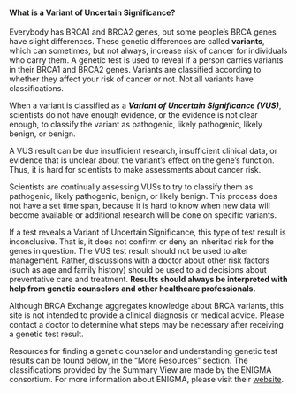 #### What is a Variant of Uncertain Significance?

Everybody has BRCA1 and BRCA2 genes, but some people’s BRCA genes have slight differences. These genetic differences are called **variants**, which can sometimes, but not always, increase risk of cancer for individuals who carry them. A genetic test is used to reveal if a person carries variants in their  BRCA1 and BRCA2 genes. Variants are classified according to whether they affect your risk of cancer or not. Not all variants have classifications.

When a variant is classified as a _**Variant of Uncertain Significance (VUS)**_, scientists do not have enough evidence, or the evidence is not clear enough, to classify the variant as pathogenic, likely pathogenic, likely benign, or benign.

A VUS result can be due insufficient research, insufficient clinical data, or evidence that is unclear about the variant’s effect on the gene’s function. Thus, it is hard for scientists to make assessments about cancer risk.

Scientists are continually assessing VUSs to try to classify them as pathogenic, likely pathogenic, benign, or likely benign. This process does not have a set time span, because it is hard to know when new data will become available or additional research will be done on specific variants.

If a test reveals a Variant of Uncertain Significance, this type of test result is inconclusive. That is, it does not confirm or deny an inherited risk for the genes in question. The VUS test result should not be used to alter management. Rather, discussions with a doctor about other risk factors (such as age and family history) should be used to aid decisions about preventative care and treatment.  **Results should always be interpreted with help from genetic counselors and other healthcare professionals.**

Although BRCA Exchange aggregates knowledge about BRCA variants, this site is not intended to provide a clinical diagnosis or medical advice. Please contact a doctor to determine what steps may be necessary after receiving a genetic test result.

Resources for finding a genetic counselor and understanding genetic test results can be found  below, in the “More Resources” section. The classifications provided by the Summary View are made by the ENIGMA consortium. For more information about ENIGMA, please visit their [website](https://enigmaconsortium.org).
